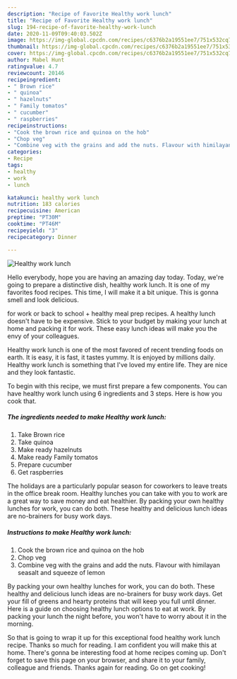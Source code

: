 ```yaml
---
description: "Recipe of Favorite Healthy work lunch"
title: "Recipe of Favorite Healthy work lunch"
slug: 194-recipe-of-favorite-healthy-work-lunch
date: 2020-11-09T09:40:03.502Z
image: https://img-global.cpcdn.com/recipes/c6376b2a19551ee7/751x532cq70/healthy-work-lunch-recipe-main-photo.jpg
thumbnail: https://img-global.cpcdn.com/recipes/c6376b2a19551ee7/751x532cq70/healthy-work-lunch-recipe-main-photo.jpg
cover: https://img-global.cpcdn.com/recipes/c6376b2a19551ee7/751x532cq70/healthy-work-lunch-recipe-main-photo.jpg
author: Mabel Hunt
ratingvalue: 4.7
reviewcount: 20146
recipeingredient:
- " Brown rice"
- " quinoa"
- " hazelnuts"
- " Family tomatos"
- " cucumber"
- " raspberries"
recipeinstructions:
- "Cook the brown rice and quinoa on the hob"
- "Chop veg"
- "Combine veg with the grains and add the nuts. Flavour with himilayan seasalt and squeeze of lemon"
categories:
- Recipe
tags:
- healthy
- work
- lunch

katakunci: healthy work lunch 
nutrition: 183 calories
recipecuisine: American
preptime: "PT30M"
cooktime: "PT46M"
recipeyield: "3"
recipecategory: Dinner

---
```



![Healthy work lunch](https://img-global.cpcdn.com/recipes/c6376b2a19551ee7/751x532cq70/healthy-work-lunch-recipe-main-photo.jpg)

Hello everybody, hope you are having an amazing day today. Today, we're going to prepare a distinctive dish, healthy work lunch. It is one of my favorites food recipes. This time, I will make it a bit unique. This is gonna smell and look delicious.

for work or back to school + healthy meal prep recipes. A healthy lunch doesn&#39;t have to be expensive. Stick to your budget by making your lunch at home and packing it for work. These easy lunch ideas will make you the envy of your colleagues.

Healthy work lunch is one of the most favored of recent trending foods on earth. It is easy, it is fast, it tastes yummy. It is enjoyed by millions daily. Healthy work lunch is something that I've loved my entire life. They are nice and they look fantastic.


To begin with this recipe, we must first prepare a few components. You can have healthy work lunch using 6 ingredients and 3 steps. Here is how you cook that.

<!--inarticleads1-->

##### The ingredients needed to make Healthy work lunch:

1. Take  Brown rice
1. Take  quinoa
1. Make ready  hazelnuts
1. Make ready  Family tomatos
1. Prepare  cucumber
1. Get  raspberries


The holidays are a particularly popular season for coworkers to leave treats in the office break room. Healthy lunches you can take with you to work are a great way to save money and eat healthier. By packing your own healthy lunches for work, you can do both. These healthy and delicious lunch ideas are no-brainers for busy work days. 

<!--inarticleads2-->

##### Instructions to make Healthy work lunch:

1. Cook the brown rice and quinoa on the hob
1. Chop veg
1. Combine veg with the grains and add the nuts. Flavour with himilayan seasalt and squeeze of lemon


By packing your own healthy lunches for work, you can do both. These healthy and delicious lunch ideas are no-brainers for busy work days. Get your fill of greens and hearty proteins that will keep you full until dinner. Here is a guide on choosing healthy lunch options to eat at work. By packing your lunch the night before, you won&#39;t have to worry about it in the morning. 

So that is going to wrap it up for this exceptional food healthy work lunch recipe. Thanks so much for reading. I am confident you will make this at home. There's gonna be interesting food at home recipes coming up. Don't forget to save this page on your browser, and share it to your family, colleague and friends. Thanks again for reading. Go on get cooking!
